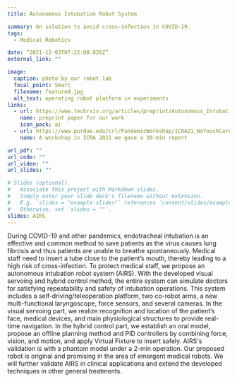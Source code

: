 ```yaml
---
title: Autonomous Intubation Robot System

summary: An solution to avoid cross-infection in COVID-19.
tags:
  - Medical Robotics

date: “2021-12-03T07:22:00.826Z”
external_link: ""

image:
  caption: photo by our robot lab
  focal_point: Smart
  filename: featured.jpg
  alt_text: operating robot platform in experiments
links:
  - url: https://www.techrxiv.org/articles/preprint/Autonomous_Intubation_Robot_System_based_on_Visual_Servoing_and_Hybrid_Control/15087696
    name: preprint paper for our work
    icon_pack: ai
  - url: https://www.purdue.edu/crl/PandemicWorkshop/ICRA21_NoTouchCare.html
    name: A workshop in ICRA 2021 we gave a 30-min report

url_pdf: ""
url_code: ""
url_video: ""
url_slides: ""

# Slides (optional).
#   Associate this project with Markdown slides.
#   Simply enter your slide deck's filename without extension.
#   E.g. `slides = "example-slides"` references `content/slides/example-slides.md`.
#   Otherwise, set `slides = ""`.
slides: AIRS
---
```

During COVID-19 and other pandemics, endotracheal intubation is an effective and common method to save patients as the virus causes lung fibrosis and thus patients are unable to breathe spontaneously. Medical staff need to insert a tube close to the patient’s mouth, thereby leading to a high risk of cross-infection. To protect medical staff, we propose an autonomous intubation robot system (AIRS). With the developed visual servoing and hybrid control method, the entire system can simulate doctors for satisfying repeatability and safety of intubation operations. This system includes a self-driving/teleoperation platform, two co-robot arms, a new multi-functional laryngoscope, force sensors, and several cameras. In the visual servoing part, we realize recognition and location of the patient’s face, medical devices, and main physiological structures to provide real-time navigation. In the hybrid control part, we establish an oral model, propose an offline planning method and PID controllers by combining force, vision, and motion, and apply Virtual Fixture to insert safely. AIRS's validation is with a phantom model under a 2-min operation. Our proposed robot is original and promising in the area of emergent medical robots. We will further validate AIRS in clinical applications and extend the developed techniques in other general treatments.
